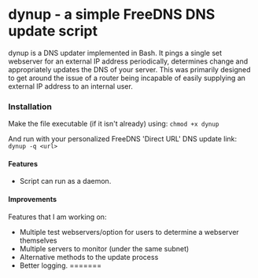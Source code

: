 # dynup - a simple FreeDNS DNS update script

dynup is a DNS updater implemented in Bash. It pings a single set webserver for an external IP address periodically, determines change and appropriately updates the DNS of your server. This was primarily designed to get around the issue of a router being incapable of easily supplying an external IP address to an internal user. 

### Installation
Make the file executable (if it isn't already) using:
`chmod +x dynup`

And run with your personalized FreeDNS 'Direct URL' DNS update link:
`dynup -q <url>`

#### Features

  - Script can run as a daemon.

#### Improvements
Features that I am working on:

  - Multiple test webservers/option for users to determine a webserver themselves
  - Multiple servers to monitor (under the same subnet)
  - Alternative methods to the update process 
  - Better logging. 
=======
